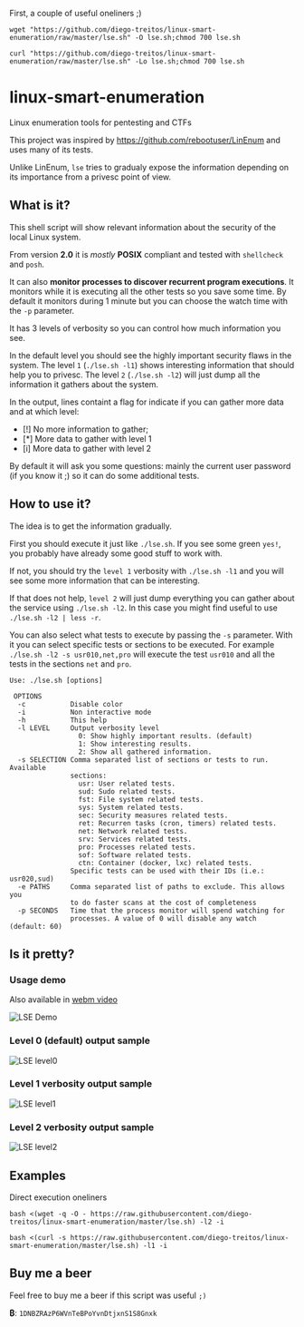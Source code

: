 

First, a couple of useful oneliners ;)

`wget "https://github.com/diego-treitos/linux-smart-enumeration/raw/master/lse.sh" -O lse.sh;chmod 700 lse.sh`

`curl "https://github.com/diego-treitos/linux-smart-enumeration/raw/master/lse.sh" -Lo lse.sh;chmod 700 lse.sh`

# linux-smart-enumeration
Linux enumeration tools for pentesting and CTFs

This project was inspired by https://github.com/rebootuser/LinEnum and uses
many of its tests.

Unlike LinEnum, `lse` tries to gradualy expose the information depending on its importance from a privesc point of view.

## What is it?

This shell script will show relevant information about the security of the local Linux system.

From version **2.0** it is *mostly* **POSIX** compliant and tested with `shellcheck` and `posh`.

It can also **monitor processes to discover recurrent program executions**. It monitors while it is executing all the other tests so you save some time. By default it monitors during 1 minute but you can choose the watch time with the `-p` parameter.

It has 3 levels of verbosity so you can control how much information you see.

In the default level you should see the highly important security flaws in the system. The level `1` (`./lse.sh -l1`) shows
interesting information that should help you to privesc. The level `2` (`./lse.sh -l2`) will just dump all the information it
gathers about the system.

In the output, lines containt a flag for indicate if you can gather more data and at which level:
* [!] No more information to gather;
* [*] More data to gather with level 1
* [i] More data to gather with level 2

By default it will ask you some questions: mainly the current user password (if you know it ;) so it can do some additional tests.

## How to use it?

The idea is to get the information gradually.

First you should execute it just like `./lse.sh`. If you see some green `yes!`, you probably have already some good stuff to work with.

If not, you should try the `level 1` verbosity with `./lse.sh -l1` and you will see some more information that can be interesting.

If that does not help, `level 2` will just dump everything you can gather about the service using `./lse.sh -l2`. In this case you might find useful to use `./lse.sh -l2 | less -r`.

You can also select what tests to execute by passing the `-s` parameter. With it you can select specific tests or sections to be executed. For example `./lse.sh -l2 -s usr010,net,pro` will execute the test `usr010` and all the tests in the sections `net` and `pro`. 


```
Use: ./lse.sh [options]

 OPTIONS
  -c           Disable color
  -i           Non interactive mode
  -h           This help
  -l LEVEL     Output verbosity level
                 0: Show highly important results. (default)
                 1: Show interesting results.
                 2: Show all gathered information.
  -s SELECTION Comma separated list of sections or tests to run. Available
               sections:
                 usr: User related tests.
                 sud: Sudo related tests.
                 fst: File system related tests.
                 sys: System related tests.
                 sec: Security measures related tests.
                 ret: Recurren tasks (cron, timers) related tests.
                 net: Network related tests.
                 srv: Services related tests.
                 pro: Processes related tests.
                 sof: Software related tests.
                 ctn: Container (docker, lxc) related tests.
               Specific tests can be used with their IDs (i.e.: usr020,sud)
  -e PATHS     Comma separated list of paths to exclude. This allows you
               to do faster scans at the cost of completeness
  -p SECONDS   Time that the process monitor will spend watching for
               processes. A value of 0 will disable any watch (default: 60)
```
## Is it pretty?

### Usage demo

Also available in [webm video](https://raw.githubusercontent.com/diego-treitos/linux-smart-enumeration/master/screenshots/lse.webm)

![LSE Demo](https://github.com/diego-treitos/linux-smart-enumeration/raw/master/screenshots/lse.gif)

### Level 0 (default) output sample

![LSE level0](https://raw.githubusercontent.com/diego-treitos/linux-smart-enumeration/master/screenshots/lse_level0.png)

### Level 1 verbosity output sample

![LSE level1](https://raw.githubusercontent.com/diego-treitos/linux-smart-enumeration/master/screenshots/lse_level1.png)

### Level 2 verbosity output sample

![LSE level2](https://raw.githubusercontent.com/diego-treitos/linux-smart-enumeration/master/screenshots/lse_level2.png)

## Examples

Direct execution oneliners

`bash <(wget -q -O - https://raw.githubusercontent.com/diego-treitos/linux-smart-enumeration/master/lse.sh) -l2 -i`

`bash <(curl -s https://raw.githubusercontent.com/diego-treitos/linux-smart-enumeration/master/lse.sh) -l1 -i`
 

## Buy me a beer
Feel free to buy me a beer if this script was useful `;)`

**₿**: `1DNBZRAzP6WVnTeBPoYvnDtjxnS1S8Gnxk`
